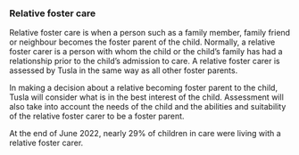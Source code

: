 ###  Relative foster care

Relative foster care is when a person such as a family member, family friend
or neighbour becomes the foster parent of the child. Normally, a relative
foster carer is a person with whom the child or the child’s family has had a
relationship prior to the child’s admission to care. A relative foster carer
is assessed by Tusla in the same way as all other foster parents.

In making a decision about a relative becoming foster parent to the child,
Tusla will consider what is in the best interest of the child. Assessment will
also take into account the needs of the child and the abilities and
suitability of the relative foster carer to be a foster parent.

At the end of June 2022, nearly 29% of children in care were living with a
relative foster carer.
